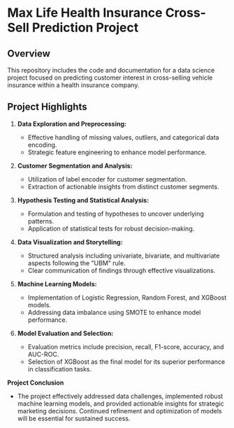 # Max Life Health Insurance Cross-Sell Prediction Project

## **Overview**
This repository includes the code and documentation for a data science project focused on predicting customer interest in cross-selling vehicle insurance within a health insurance company.

## **Project Highlights**

1. **Data Exploration and Preprocessing:**
   - Effective handling of missing values, outliers, and categorical data encoding.
   - Strategic feature engineering to enhance model performance.

2. **Customer Segmentation and Analysis:**
   - Utilization of label encoder for customer segmentation.
   - Extraction of actionable insights from distinct customer segments.

3. **Hypothesis Testing and Statistical Analysis:**
   - Formulation and testing of hypotheses to uncover underlying patterns.
   - Application of statistical tests for robust decision-making.

4. **Data Visualization and Storytelling:**
   - Structured analysis including univariate, bivariate, and multivariate aspects following the "UBM" rule.
   - Clear communication of findings through effective visualizations.

5. **Machine Learning Models:**
   - Implementation of Logistic Regression, Random Forest, and XGBoost models.
   - Addressing data imbalance using SMOTE to enhance model performance.

6. **Model Evaluation and Selection:**
   - Evaluation metrics include precision, recall, F1-score, accuracy, and AUC-ROC.
   - Selection of XGBoost as the final model for its superior performance in classification tasks.


**Project Conclusion**
   - The project effectively addressed data challenges, implemented robust machine learning models, and provided actionable insights for strategic marketing decisions. Continued refinement and optimization of models will be essential for sustained success.
